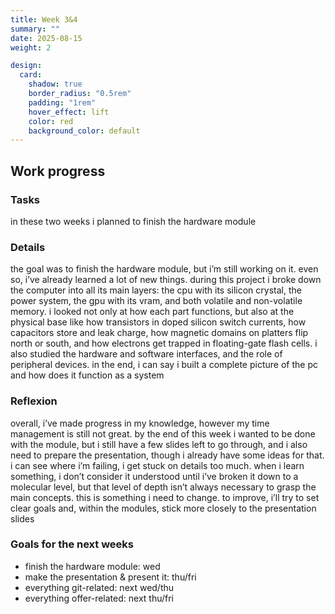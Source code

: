 ```yaml
---
title: Week 3&4
summary: ""
date: 2025-08-15
weight: 2

design:
  card:
    shadow: true
    border_radius: "0.5rem"
    padding: "1rem"
    hover_effect: lift
    color: red
    background_color: default
---
```



## Work progress
### Tasks
in these two weeks i planned to finish the hardware module

### Details 
the goal was to finish the hardware module, but i’m still working on it. even so, i’ve already learned a lot of new things. during this project i broke down the computer into all its main layers: the cpu with its silicon crystal, the power system, the gpu with its vram, and both volatile and non-volatile memory. i looked not only at how each part functions, but also at the physical base like how transistors in doped silicon switch currents, how capacitors store and leak charge, how magnetic domains on platters flip north or south, and how electrons get trapped in floating-gate flash cells. i also studied the hardware and software interfaces, and the role of peripheral devices. in the end, i can say i built a complete picture of the pc and how does it function as a system

### Reflexion
overall, i’ve made progress in my knowledge, however my time management is still not great. by the end of this week i wanted to be done with the module, but i still have a few slides left to go through, and i also need to prepare the presentation, though i already have some ideas for that. i can see where i’m failing, i get stuck on details too much. when i learn something, i don’t consider it understood until i’ve broken it down to a molecular level, but that level of depth isn’t always necessary to grasp the main concepts. this is something i need to change. to improve, i’ll try to set clear goals and, within the modules, stick more closely to the presentation slides

### Goals for the next weeks
- finish the hardware module: wed
- make the presentation & present it: thu/fri
- everything git-related: next wed/thu
- everything offer-related: next thu/fri

